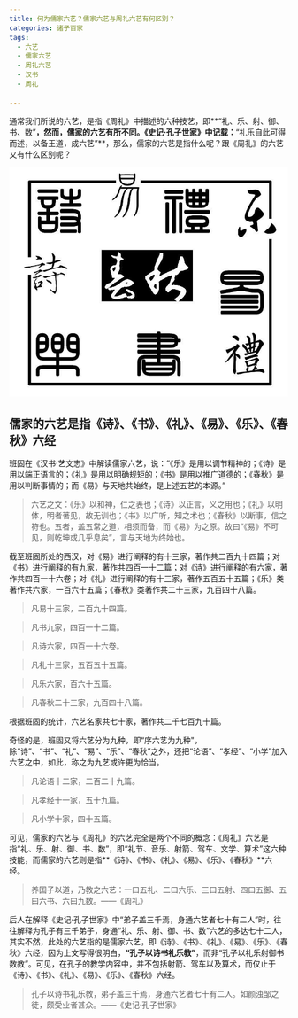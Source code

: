 ```yaml
---
title: 何为儒家六艺？儒家六艺与周礼六艺有何区别？
categories: 诸子百家
tags: 
  - 六艺
  - 儒家六艺
  - 周礼六艺
  - 汉书
  - 周礼

---
```



通常我们所说的六艺，是指《周礼》中描述的六种技艺，即**“礼、乐、射、御、书、数”**，然而，儒家的六艺有所不同。《史记·孔子世家》中记载：**“礼乐自此可得而述，以备王道，成六艺”**，那么，儒家的六艺是指什么呢？跟《周礼》的六艺又有什么区别呢？

![](/images/rujialiuyi.jpg "儒家六艺")

## 儒家的六艺是指《诗》、《书》、《礼》、《易》、《乐》、《春秋》六经

班固在《汉书·艺文志》中解读儒家六艺，说：“《乐》是用以调节精神的；《诗》是用以端正语言的；《礼》是用以明确规矩的；《书》是用以推广道德的；《春秋》是用以判断事情的；而《易》与天地共始终，是上述五艺的本源。”

> 六艺之文：《乐》以和神，仁之表也；《诗》以正言，义之用也；《礼》以明体，明者著见，故无训也；《书》以广听，知之术也；《春秋》以断事，信之符也。五者，盖五常之道，相须而备，而《易》为之原。故曰“《易》不可见，则乾坤或几乎息矣”，言与天地为终始也。

截至班固所处的西汉，对《易》进行阐释的有十三家，著作共二百九十四篇；对《书》进行阐释的有九家，著作共四百一十二篇；对《诗》进行阐释的有六家，著作共四百一十六卷；对《礼》进行阐释的有十三家，著作五百五十五篇；《乐》类著作共六家，一百六十五篇；《春秋》类著作共二十三家，九百四十八篇。

> 凡易十三家，二百九十四篇。

> 凡书九家，四百一十二篇。

> 凡诗六家，四百一十六卷。

> 凡礼十三家，五百五十五篇。

> 凡乐六家，百六十五篇。

> 凡春秋二十三家，九百四十八篇。

根据班固的统计，六艺名家共七十家，著作共二千七百九十篇。

奇怪的是，班固又将六艺分为九种，即“序六艺为九种"，除“诗”、“书”、“礼”、“易”、“乐”、“春秋”之外，还把“论语”、“孝经”、“小学”加入六艺之中，如此，称之为九艺或许更为恰当。

> 凡论语十二家，二百二十九篇。

> 凡孝经十一家，五十九篇。

> 凡小学十家，四十五篇。

可见，儒家的六艺与《周礼》的六艺完全是两个不同的概念：《周礼》六艺是指“礼、乐、射、御、书、数”，即“礼节、音乐、射箭、驾车、文学、算术”这六种技能，而儒家的六艺则是指**《诗》、《书》、《礼》、《易》、《乐》、《春秋》**六经。

> 养国子以道，乃教之六艺：一曰五礼、二曰六乐、三曰五射、四曰五御、五曰六书、六曰九数。——《周礼》

后人在解释《史记·孔子世家》中“弟子盖三千焉，身通六艺者七十有二人”时，往往解释为孔子有三千弟子，身通“礼、乐、射、御、书、数”六艺的多达七十二人，其实不然，此处的六艺指的是儒家六艺，即《诗》、《书》、《礼》、《易》、《乐》、《春秋》六经，因为上文写得很明白，**“孔子以诗书礼乐教”**，而非“孔子以礼乐射御书数教”。可见，在孔子的教学内容中，并不包括射箭、驾车以及算术，而仅止于《诗》、《书》、《礼》、《易》、《乐》、《春秋》六经。

> 孔子以诗书礼乐教，弟子盖三千焉，身通六艺者七十有二人。如颜浊邹之徒，颇受业者甚众。——《史记·孔子世家》